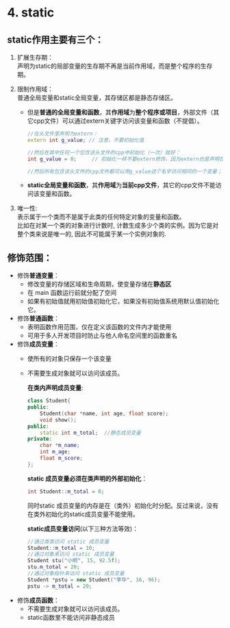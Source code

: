 # 4. static
## static作用主要有三个： 
1. 扩展生存期：  
        声明为static的局部变量的生存期不再是当前作用域，而是整个程序的生存期。

2. 限制作用域：  
    普通全局变量和static全局变量，其存储区都是静态存储区。  
    - 但是**普通的全局变量和函数**，其**作用域**为**整个程序或项目**，外部文件（其它cpp文件）可以通过extern关键字访问该变量和函数（不提倡）。  

        ```c++  
        //在头文件里声明为extern：  
        extern int g_value; // 注意，不要初始化值  

        //然后在其中任何一个包含该头文件的cpp中初始化（一次）就好：
        int g_value = 0;     // 初始化一样不要extern修饰，因为extern也是声明性关键字；  

        //然后所有包含该头文件的cpp文件都可以用g_value这个名字访问相同的一个变量；
        ```    
    - **static全局变量和函数**，其**作用域**为**当前cpp文件**，其它的cpp文件不能访问该变量和函数。

3. 唯一性:  
    表示属于一个类而不是属于此类的任何特定对象的变量和函数。  
    比如在对某一个类的对象进行计数时, 计数生成多少个类的实例。因为它是对整个类来说是唯一的, 因此不可能属于某一个实例对象的.   

## 修饰范围：
- 修饰**普通变量**：  
    - 修改变量的存储区域和生命周期，使变量存储在**静态区**
    - 在 main 函数运行前就分配了空间 
    - 如果有初始值就用初始值初始化它，如果没有初始值系统用默认值初始化它。
- 修饰**普通函数**：
    - 表明函数作用范围，仅在定义该函数的文件内才能使用
    - 可用于多人开发项目时防止与他人命名空间里的函数重名
- 修饰**成员变量**：
    - 使所有的对象只保存一个该变量
    - 不需要生成对象就可以访问该成员。  

        **在类内声明成员变量**:
        ```c++
        class Student{
        public:
            Student(char *name, int age, float score);
            void show();
        public:
            static int m_total;  //静态成员变量
        private:
            char *m_name;
            int m_age;
            float m_score;
        };
        ```
        **static 成员变量必须在类声明的外部初始化**：
        ```c++
        int Student::m_total = 0;
        ```
        同时static 成员变量的内存是在（类外）初始化时分配。反过来说，没有在类外初始化的static成员变量不能使用。

        **static成员变量访问**(以下三种方法等效)：
        ```c++
        //通过类类访问 static 成员变量
        Student::m_total = 10;
        //通过对象来访问 static 成员变量
        Student stu("小明", 15, 92.5f);
        stu.m_total = 20;
        //通过对象指针来访问 static 成员变量
        Student *pstu = new Student("李华", 16, 96);
        pstu -> m_total = 20;
        ```
- 修饰**成员函数**：
    - 不需要生成对象就可以访问该成员。
    - static函数里不能访问非静态成员